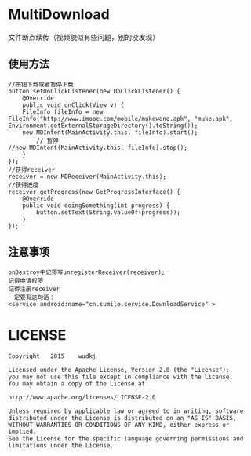 # MultiDownload
文件断点续传（视频貌似有些问题，别的没发现）
## 使用方法 ##
    //按钮下载或者暂停下载
    button.setOnClickListener(new OnClickListener() {
    	@Override
    	public void onClick(View v) {
    	FileInfo fileInfo = new FileInfo("http://www.imooc.com/mobile/mukewang.apk", "muke.apk", Environment.getExternalStorageDirectory().toString());
    	new MDIntent(MainActivity.this, fileInfo).start();
    		// 暂停
    //new MDIntent(MainActivity.this, fileInfo).stop();
    	}
    });
    //获得receiver
    receiver = new MDReceiver(MainActivity.this);
    //获得进度
    receiver.getProgress(new GetProgressInterface() {
    	@Override
    	public void doingSomething(int progress) {
    		button.setText(String.valueOf(progress));
    	}
    });
## 注意事项 ##
    onDestroy中记得写unregisterReceiver(receiver);
    记得申请权限
    记得注册receiver
    一定要有这句话：
    <service android:name="cn.sumile.service.DownloadService" >
# LICENSE #
    Copyright   2015    wudkj
    
    Licensed under the Apache License, Version 2.0 (the "License");
    you may not use this file except in compliance with the License.
    You may obtain a copy of the License at
    
    http://www.apache.org/licenses/LICENSE-2.0
    
    Unless required by applicable law or agreed to in writing, software
    distributed under the License is distributed on an "AS IS" BASIS,
    WITHOUT WARRANTIES OR CONDITIONS OF ANY KIND, either express or implied.
    See the License for the specific language governing permissions and
    limitations under the License.